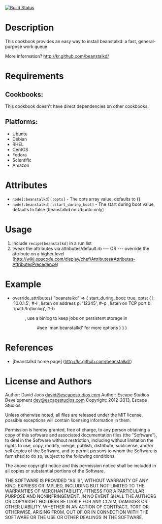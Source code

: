 [![Build Status](https://secure.travis-ci.org/escapestudios/chef-beanstalkd.png)](http://travis-ci.org/escapestudios/chef-beanstalkd)

Description
===========

This cookbook provides an easy way to install beanstalkd: a fast, general-purpose work queue.

More information?
http://kr.github.com/beanstalkd/

Requirements
============

## Cookbooks:

This cookbook doesn't have direct dependencies on other cookbooks.

## Platforms:

* Ubuntu
* Debian
* RHEL
* CentOS
* Fedora
* Scientific
* Amazon

Attributes
==========

* `node[:beanstalkd][:opts]` - The opts array value, defaults to {}
* `node[:beanstalkd][:start_during_boot]` - The start during boot value, defaults to false (beanstalkd on Ubuntu only)

Usage
=====

1) include `recipe[beanstalkd]` in a run list
2) tweak the attributes via attributes/default.rb
	--- OR ---
	override the attribute on a higher level (http://wiki.opscode.com/display/chef/Attributes#Attributes-AttributesPrecedence)

Example
=======

* override_attributes(
	"beanstalkd" => {
	    start_during_boot: true,
	    opts: {
	    	l: '10.0.1.5', #-l <addr>, listen on address <addr>
	        p: '12345', #-p <port>, listen on TCP port <port>
	        b: '/path/to/binlog', #-b <dir>, use a binlog to keep jobs on persistent storage in <dir>
	        #see 'man beanstalkd' for more options
	 	}
	}
)

References
==========

* [beanstalkd home page] (http://kr.github.com/beanstalkd/)

License and Authors
===================

Author: David Joos <david@escapestudios.com>
Author: Escape Studios Development <dev@escapestudios.com>
Copyright: 2012-2013, Escape Studios

Unless otherwise noted, all files are released under the MIT license,
possible exceptions will contain licensing information in them.

Permission is hereby granted, free of charge, to any person obtaining a copy
of this software and associated documentation files (the "Software"), to deal
in the Software without restriction, including without limitation the rights
to use, copy, modify, merge, publish, distribute, sublicense, and/or sell
copies of the Software, and to permit persons to whom the Software is
furnished to do so, subject to the following conditions:

The above copyright notice and this permission notice shall be included in
all copies or substantial portions of the Software.

THE SOFTWARE IS PROVIDED "AS IS", WITHOUT WARRANTY OF ANY KIND, EXPRESS OR
IMPLIED, INCLUDING BUT NOT LIMITED TO THE WARRANTIES OF MERCHANTABILITY,
FITNESS FOR A PARTICULAR PURPOSE AND NONINFRINGEMENT. IN NO EVENT SHALL THE
AUTHORS OR COPYRIGHT HOLDERS BE LIABLE FOR ANY CLAIM, DAMAGES OR OTHER
LIABILITY, WHETHER IN AN ACTION OF CONTRACT, TORT OR OTHERWISE, ARISING FROM,
OUT OF OR IN CONNECTION WITH THE SOFTWARE OR THE USE OR OTHER DEALINGS IN
THE SOFTWARE.